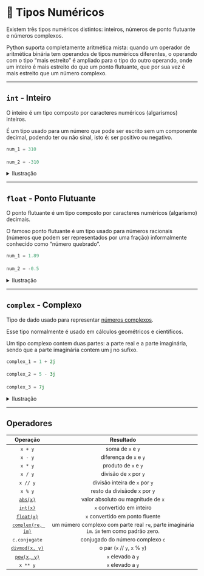 # 🔢 Tipos Numéricos

Existem três tipos numéricos distintos: inteiros, números de ponto flutuante e números complexos.

Python suporta completamente aritmética mista: quando um operador de aritmética binária tem operandos de tipos numéricos diferentes, o operando com o tipo “mais estreito” é ampliado para o tipo do outro operando, onde um inteiro é mais estreito do que um ponto flutuante, que por sua vez é mais estreito que um número complexo.

---

## `int` - Inteiro

O inteiro é um tipo composto por caracteres numéricos (algarismos) inteiros.

É um tipo usado para um número que pode ser escrito sem um componente decimal, podendo ter ou não sinal, isto é: ser positivo ou negativo.

```python
num_1 = 310

num_2 = -310
```

<details>
  <summary>Ilustração</summary>

![int_out](./assets/images/int_type_out.png)

</details>

---

## `float` - Ponto Flutuante

O ponto flutuante é um tipo composto por caracteres numéricos (algarismo) decimais.

O famoso ponto flutuante é um tipo usado para números racionais (números que podem ser representados por uma fração) informalmente conhecido como “número quebrado”.

```python
num_1 = 1.89

num_2 = -0.5
```

<details>
  <summary>Ilustração</summary>

![int_out](./assets/images/float_type_out.png)

</details>

---

## `complex` - Complexo

Tipo de dado usado para representar [números complexos](https://pt.wikipedia.org/wiki/N%C3%BAmero_complexo).

Esse tipo normalmente é usado em cálculos geométricos e científicos.

Um tipo complexo contem duas partes: a parte real e a parte imaginária, sendo que a parte imaginária contem um j no sufixo.

```python
complex_1 = 1 + 2j

complex_2 = 5 - 3j

complex_3 = 7j
```

<details>
  <summary>Ilustração</summary>

![int_out](./assets/images/complex_type_out.png)

</details>

---

## Operadores

|Operação|Resultado|
|:---:|:---:|
|`x + y`|soma de `x` e `y`|
|`x - y`|diferença de `x` e `y`|
|`x * y`|produto de `x` e `y`|
|`x / y`|divisão de `x` por `y`|
|`x // y`|divisão inteira de `x` por `y`|
|`x % y`|resto da divisãode `x` por `y`|
|[`abs(x)`](https://docs.python.org/pt-br/3/library/functions.html#abs)|valor absoluto ou magnitude de `x`|
|[`int(x)`](https://docs.python.org/pt-br/3/library/functions.html#int)|`x` convertido em inteiro|
|[`float(x)`](https://docs.python.org/pt-br/3/library/functions.html#float)|`x` convertido em ponto fluente|
|[`complex(re, im)`](https://docs.python.org/pt-br/3/library/functions.html#complex)|um número complexo com parte real `re`, parte imaginária `im`. `im` tem como padrão zero.|
|`c.conjugate`|conjugado do número complexo `c`|
|[`divmod(x, y)`](https://docs.python.org/pt-br/3/library/functions.html#divmod)|o par (`x` // `y`, `x` % `y`)|
|[`pow(x, y)`](https://docs.python.org/pt-br/3/library/functions.html#pow)|`x` elevado a `y`|
|`x ** y`|`x` elevado a `y`|